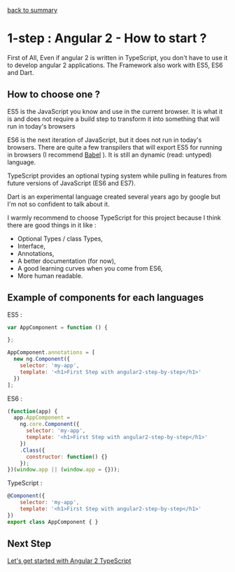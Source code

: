 [back to summary](https://github.com/ByJC/angular2-step-by-step)

# 1-step : Angular 2 - How to start ?  

First of All, Even if angular 2 is written in TypeScript, you don't have to use it to develop angular 2 applications. The Framework also work with ES5, ES6 and Dart.

## How to choose one ?

ES5 is the JavaScript you know and use in the current browser. It is what it is and does not require a build step to transform it into something that will run in today's browsers

ES6 is the next iteration of JavaScript, but it does not run in today's browsers. There are quite a few transpilers that will export ES5 for running in browsers (I recommend [Babel](https://babeljs.io/) ). It is still an dynamic (read: untyped) language.

TypeScript provides an optional typing system while pulling in features from future versions of JavaScript (ES6 and ES7).

Dart is an experimental language created several years ago by google but I'm not so confident to talk about it.

I warmly recommend to choose TypeScript for this project because I think there are good things in it like :
* Optional Types / class Types,
* Interface,
* Annotations,
* A better documentation (for now),
* A good learning curves when you come from ES6,
* More human readable.

## Example of components for each languages

ES5 :
```js
var AppComponent = function () {

};

AppComponent.annotations = [
  new ng.Component({
    selector: 'my-app',
    template: '<h1>First Step with angular2-step-by-step</h1>'
  })
];
```

ES6 :
```js
(function(app) {
  app.AppComponent =
    ng.core.Component({
      selector: 'my-app',
      template: '<h1>First Step with angular2-step-by-step</h1>'
    })
    .Class({
      constructor: function() {}
    });
})(window.app || (window.app = {}));
```

TypeScript :
```js
@Component({
    selector: 'my-app',
    template: '<h1>First Step with angular2-step-by-step</h1>'
})
export class AppComponent { }
```

## Next Step

[Let's get started with Angular 2 TypeScript](https://github.com/ByJC/angular2-step-by-step/tree/2-step)
